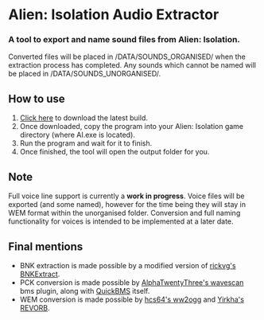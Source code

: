 # Alien: Isolation Audio Extractor

### A tool to export and name sound files from Alien: Isolation.

Converted files will be placed in /DATA/SOUNDS_ORGANISED/ when the extraction process has completed. Any sounds which cannot be named will be placed in /DATA/SOUNDS_UNORGANISED/.

## How to use

1) [Click here](https://github.com/MattFiler/Alien-Isolation-Audio-Extractor/raw/master/Build/Audio%20Extractor.exe) to download the latest build. 
2) Once downloaded, copy the program into your Alien: Isolation game directory (where AI.exe is located).
3) Run the program and wait for it to finish.
4) Once finished, the tool will open the output folder for you.

## Note

Full voice line support is currently a **work in progress**. Voice files will be exported (and some named), however for the time being they will stay in WEM format within the unorganised folder. Conversion and full naming functionality for voices is intended to be implemented at a later date.

## Final mentions

 * BNK extraction is made possible by a modified version of [rickvg's BNKExtract](https://github.com/rickvg/Wwise-BNKExtract).
 * PCK conversion is made possible by [AlphaTwentyThree's wavescan](http://forum.xentax.com/viewtopic.php?f=17&t=4292) bms plugin, along with [QuickBMS](http://aluigi.altervista.org/quickbms.htm) itself.
 * WEM conversion is made possible by [hcs64's ww2ogg](https://github.com/hcs64/ww2ogg) and [Yirkha's REVORB](http://yirkha.fud.cz/progs/foobar2000/revorb.cpp).